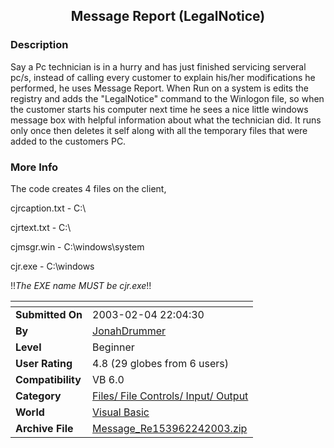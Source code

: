 ﻿<div align="center">

## Message Report \(LegalNotice\)


</div>

### Description

Say a Pc technician is in a hurry and has just finished servicing serveral pc/s, instead of calling every customer to explain his/her modifications he performed, he uses Message Report. When Run on a system is edits the registry and adds the "LegalNotice" command to the Winlogon file, so when the customer starts his computer next time he sees a nice little windows message box with helpful information about what the technician did. It runs only once then deletes it self along with all the temporary files that were added to the customers PC.
 
### More Info
 
The code creates 4 files on the client,

cjrcaption.txt - C:\

cjrtext.txt - C:\

cjmsgr.win - C:\windows\system

cjr.exe - C:\windows

!!*The EXE name MUST be cjr.exe*!!


<span>             |<span>
---                |---
**Submitted On**   |2003-02-04 22:04:30
**By**             |[JonahDrummer](https://github.com/Planet-Source-Code/PSCIndex/blob/master/ByAuthor/jonahdrummer.md)
**Level**          |Beginner
**User Rating**    |4.8 (29 globes from 6 users)
**Compatibility**  |VB 6\.0
**Category**       |[Files/ File Controls/ Input/ Output](https://github.com/Planet-Source-Code/PSCIndex/blob/master/ByCategory/files-file-controls-input-output__1-3.md)
**World**          |[Visual Basic](https://github.com/Planet-Source-Code/PSCIndex/blob/master/ByWorld/visual-basic.md)
**Archive File**   |[Message\_Re153962242003\.zip](https://github.com/Planet-Source-Code/jonahdrummer-message-report-legalnotice__1-42916/archive/master.zip)








